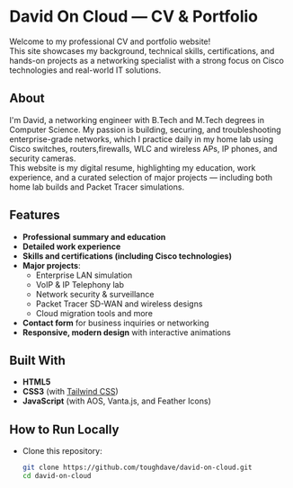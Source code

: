 # David On Cloud — CV & Portfolio

Welcome to my professional CV and portfolio website!  
This site showcases my background, technical skills, certifications, and hands-on projects as a networking specialist with a strong focus on Cisco technologies and real-world IT solutions.

## About

I'm David, a networking engineer with B.Tech and M.Tech degrees in Computer Science. My passion is building, securing, and troubleshooting enterprise-grade networks, which I practice daily in my home lab using Cisco switches, routers,firewalls, WLC and wireless APs, IP phones, and security cameras.  
This website is my digital resume, highlighting my education, work experience, and a curated selection of major projects — including both home lab builds and Packet Tracer simulations.

## Features

- **Professional summary and education**
- **Detailed work experience**
- **Skills and certifications (including Cisco technologies)**
- **Major projects**:  
  - Enterprise LAN simulation  
  - VoIP & IP Telephony lab  
  - Network security & surveillance  
  - Packet Tracer SD-WAN and wireless designs  
  - Cloud migration tools and more
- **Contact form** for business inquiries or networking
- **Responsive, modern design** with interactive animations

## Built With

- **HTML5**
- **CSS3** (with [Tailwind CSS](https://tailwindcss.com/))
- **JavaScript** (with AOS, Vanta.js, and Feather Icons)

## How to Run Locally

- Clone this repository:
   ```bash
   git clone https://github.com/toughdave/david-on-cloud.git
   cd david-on-cloud
